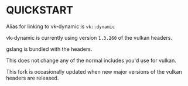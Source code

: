 # QUICKSTART

Alias for linking to vk-dynamic is `vk::dynamic`

vk-dynamic is currently using version `1.3.260` of the vulkan headers.

gslang is bundled with the headers.

This does not change any of the normal includes you'd use for vulkan.

This fork is occasionally updated when new major versions of the vulkan headers are released.